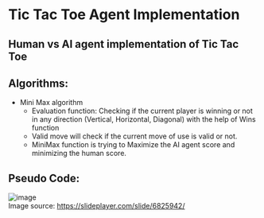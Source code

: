 # Tic Tac Toe Agent Implementation
## Human vs AI agent implementation of Tic Tac Toe
## Algorithms:
- Mini Max algorithm
  - Evaluation function: Checking if the current player is winning or not in any direction (Vertical, Horizontal, Diagonal) with the help of Wins function
  - Valid move will check if the current move of use is valid or not.
  - MiniMax function is trying to Maximize the AI agent score and minimizing the human score.
## Pseudo Code:
![image](https://user-images.githubusercontent.com/96788451/198554891-6825a3e3-8f0d-47bc-a756-e5657d178716.png)
<br/>
Image source: https://slideplayer.com/slide/6825942/
